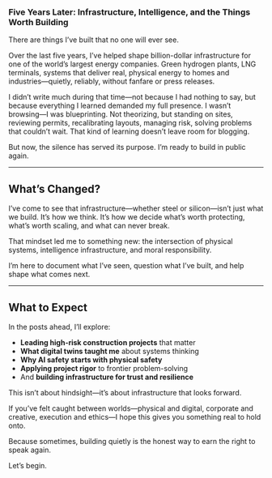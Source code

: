 ### Five Years Later: Infrastructure, Intelligence, and the Things Worth Building

There are things I’ve built that no one will ever see.

Over the last five years, I’ve helped shape billion-dollar infrastructure for one of the world’s largest energy companies. Green hydrogen plants, LNG terminals, systems that deliver real, physical energy to homes and industries—quietly, reliably, without fanfare or press releases.

I didn’t write much during that time—not because I had nothing to say, but because everything I learned demanded my full presence. I wasn’t browsing—I was blueprinting. Not theorizing, but standing on sites, reviewing permits, recalibrating layouts, managing risk, solving problems that couldn’t wait. That kind of learning doesn’t leave room for blogging.

But now, the silence has served its purpose. I’m ready to build in public again.

---

## What’s Changed?

I’ve come to see that infrastructure—whether steel or silicon—isn’t just what we build. It’s how we think. It’s how we decide what’s worth protecting, what’s worth scaling, and what can never break.

That mindset led me to something new: the intersection of physical systems, intelligence infrastructure, and moral responsibility.

I’m here to document what I’ve seen, question what I’ve built, and help shape what comes next.

---

## What to Expect

In the posts ahead, I’ll explore:

- **Leading high-risk construction projects** that matter  
- **What digital twins taught me** about systems thinking  
- **Why AI safety starts with physical safety**  
- **Applying project rigor** to frontier problem-solving  
- And **building infrastructure for trust and resilience**

This isn’t about hindsight—it’s about infrastructure that looks forward.

If you’ve felt caught between worlds—physical and digital, corporate and creative, execution and ethics—I hope this gives you something real to hold onto.

Because sometimes, building quietly is the honest way to earn the right to speak again.

Let’s begin.
